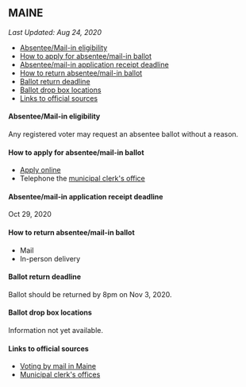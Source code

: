 ## MAINE

*Last Updated: Aug 24, 2020*

* [Absentee/Mail-in eligibility](#absenteemail-in-eligibility)
* [How to apply for absentee/mail-in ballot](#how-to-apply-for-absenteemail-in-ballot)
* [Absentee/mail-in application receipt deadline](#absenteemail-in-application-receipt-deadline)
* [How to return absentee/mail-in ballot](#how-to-return-absenteemail-in-ballot)
* [Ballot return deadline](#ballot-return-deadline)
* [Ballot drop box locations](#ballot-drop-box-locations)
* [Links to official sources](#links-to-official-sources)


#### Absentee/Mail-in eligibility
Any registered voter may request an absentee ballot without a reason.


#### How to apply for absentee/mail-in ballot
* [Apply online](https://apps.web.maine.gov/cgi-bin/online/AbsenteeBallot/index.pl)
* Telephone the [municipal clerk's office](https://www.maine.gov/sos/cec/elec/munic.html)


#### Absentee/mail-in application receipt deadline
Oct 29, 2020


#### How to return absentee/mail-in ballot
* Mail
* In-person delivery


#### Ballot return deadline
Ballot should be returned by 8pm on Nov 3, 2020.


#### Ballot drop box locations
Information not yet available.


#### Links to official sources
* [Voting by mail in Maine](https://www.maine.gov/sos/cec/elec/voter-info/absenteeguide.html)
* [Municipal clerk's offices](https://www.maine.gov/sos/cec/elec/munic.html)

